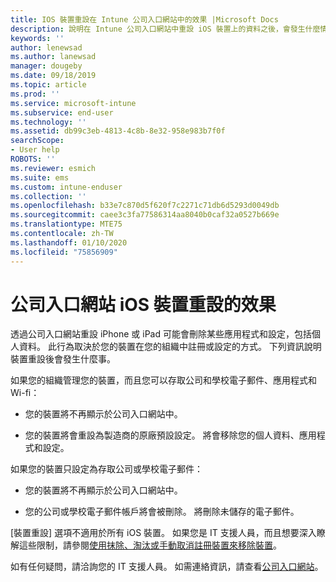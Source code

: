 ```yaml
---
title: IOS 裝置重設在 Intune 公司入口網站中的效果 |Microsoft Docs
description: 說明在 Intune 公司入口網站中重設 iOS 裝置上的資料之後，會發生什麼情況。
keywords: ''
author: lenewsad
ms.author: lanewsad
manager: dougeby
ms.date: 09/18/2019
ms.topic: article
ms.prod: ''
ms.service: microsoft-intune
ms.subservice: end-user
ms.technology: ''
ms.assetid: db99c3eb-4813-4c8b-8e32-958e983b7f0f
searchScope:
- User help
ROBOTS: ''
ms.reviewer: esmich
ms.suite: ems
ms.custom: intune-enduser
ms.collection: ''
ms.openlocfilehash: b33e7c870d5f620f7c2271c71db6d5293d0049db
ms.sourcegitcommit: caee3c3fa77586314aa8040b0caf32a0527b669e
ms.translationtype: MTE75
ms.contentlocale: zh-TW
ms.lasthandoff: 01/10/2020
ms.locfileid: "75856909"
---
```

# <a name="effects-of-company-portal-ios-device-reset"></a>公司入口網站 iOS 裝置重設的效果 

透過公司入口網站重設 iPhone 或 iPad 可能會刪除某些應用程式和設定，包括個人資料。 此行為取決於您的裝置在您的組織中註冊或設定的方式。 下列資訊說明裝置重設後會發生什麼事。  

如果您的組織管理您的裝置，而且您可以存取公司和學校電子郵件、應用程式和 Wi-fi：

- 您的裝置將不再顯示於公司入口網站中。  

- 您的裝置將會重設為製造商的原廠預設設定。 將會移除您的個人資料、應用程式和設定。

如果您的裝置只設定為存取公司或學校電子郵件：

- 您的裝置將不再顯示於公司入口網站中。  

- 您的公司或學校電子郵件帳戶將會被刪除。 將刪除未儲存的電子郵件。   

[裝置重設] 選項不適用於所有 iOS 裝置。 如果您是 IT 支援人員，而且想要深入瞭解這些限制，請參閱[使用抹除、淘汰或手動取消註冊裝置來移除裝置](https://docs.microsoft.com/intune/devices-wipe)。  

如有任何疑問，請洽詢您的 IT 支援人員。 如需連絡資訊，請查看[公司入口網站](https://go.microsoft.com/fwlink/?linkid=2010980)。
